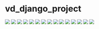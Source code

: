 # vd_django_project

<div>
<img src = "https://user-images.githubusercontent.com/73332536/101943822-2366c800-3c2f-11eb-800f-4d99a724498d.png">
<img src = "https://user-images.githubusercontent.com/73332536/101943849-2d88c680-3c2f-11eb-8c17-6d700ef649c5.png">
<img src = "https://user-images.githubusercontent.com/73332536/101943936-5315d000-3c2f-11eb-8c61-fa378339922f.png">
<img src = "https://user-images.githubusercontent.com/73332536/101943942-54df9380-3c2f-11eb-8f8d-17f326dba111.png">
<img src = "https://user-images.githubusercontent.com/73332536/101943949-5610c080-3c2f-11eb-921f-abf85f2c80d3.png">
<img src = "https://user-images.githubusercontent.com/73332536/101943961-58731a80-3c2f-11eb-80d5-4acc162d11eb.png">
<img src = "https://user-images.githubusercontent.com/73332536/101943972-59a44780-3c2f-11eb-9e42-6c88b998b6e1.png">
<img src = "https://user-images.githubusercontent.com/73332536/101943985-5c06a180-3c2f-11eb-9c9a-84e10fac090c.png">
<img src = "https://user-images.githubusercontent.com/73332536/101943990-5d37ce80-3c2f-11eb-9d8d-6edd1068a87b.png">
<img src = "https://user-images.githubusercontent.com/73332536/101943998-5f9a2880-3c2f-11eb-8b2f-b3787af8dd8f.png">
<img src = "https://user-images.githubusercontent.com/73332536/101943999-60cb5580-3c2f-11eb-980a-a4cdffd5f837.png">
<img src = "https://user-images.githubusercontent.com/73332536/101944014-632daf80-3c2f-11eb-829e-ca6e855dd5ba.png">
<img src = "https://user-images.githubusercontent.com/73332536/101944022-64f77300-3c2f-11eb-8bff-42b3acfed449.png">
<img src = "https://user-images.githubusercontent.com/73332536/101944026-66c13680-3c2f-11eb-9cf8-30ae08188cb3.png">
<img src = "https://user-images.githubusercontent.com/73332536/101944040-688afa00-3c2f-11eb-86e6-487abc2183a3.png">
</div>
